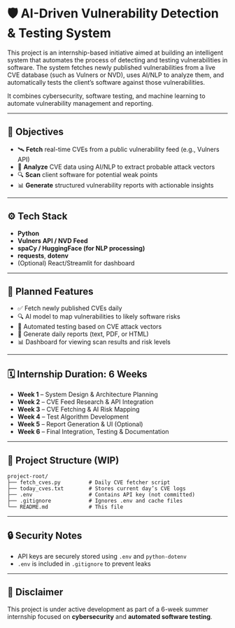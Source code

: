 
# 🛡️ AI-Driven Vulnerability Detection & Testing System

This project is an internship-based initiative aimed at building an intelligent system that automates the process of detecting and testing vulnerabilities in software. The system fetches newly published vulnerabilities from a live CVE database (such as Vulners or NVD), uses AI/NLP to analyze them, and automatically tests the client’s software against those vulnerabilities.

It combines cybersecurity, software testing, and machine learning to automate vulnerability management and reporting.

---

## 🎯 Objectives

- 🛰️ **Fetch** real-time CVEs from a public vulnerability feed (e.g., Vulners API)
- 🧠 **Analyze** CVE data using AI/NLP to extract probable attack vectors
- 🔍 **Scan** client software for potential weak points
- 📊 **Generate** structured vulnerability reports with actionable insights

---

## ⚙️ Tech Stack

- **Python**
- **Vulners API / NVD Feed**
- **spaCy / HuggingFace (for NLP processing)**
- **requests**, **dotenv**
- (Optional) React/Streamlit for dashboard

---

## 🚀 Planned Features

- ✅ Fetch newly published CVEs daily
- 🔍 AI model to map vulnerabilities to likely software risks
- 🧪 Automated testing based on CVE attack vectors
- 📄 Generate daily reports (text, PDF, or HTML)
- 📊 Dashboard for viewing scan results and risk levels

---

## 🗓️ Internship Duration: 6 Weeks

- **Week 1** – System Design & Architecture Planning
- **Week 2** – CVE Feed Research & API Integration
- **Week 3** – CVE Fetching & AI Risk Mapping
- **Week 4** – Test Algorithm Development
- **Week 5** – Report Generation & UI (Optional)
- **Week 6** – Final Integration, Testing & Documentation

---

## 📁 Project Structure (WIP)

```
project-root/
├── fetch_cves.py         # Daily CVE fetcher script
├── today_cves.txt        # Stores current day’s CVE logs
├── .env                  # Contains API key (not committed)
├── .gitignore            # Ignores .env and cache files
└── README.md             # This file
```

---

## 🔒 Security Notes

- API keys are securely stored using `.env` and `python-dotenv`
- `.env` is included in `.gitignore` to prevent leaks

---

## 📌 Disclaimer

This project is under active development as part of a 6-week summer internship focused on **cybersecurity** and **automated software testing**.
